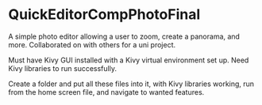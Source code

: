 # QuickEditorCompPhotoFinal
A simple photo editor allowing a user to zoom, create a panorama, and more. Collaborated on with others for a uni project.

Must have Kivy GUI installed with a Kivy virtual environment set up. Need Kivy libraries to run successfully.

Create a folder and put all these files into it, with Kivy libraries working, run from the home screen file, and navigate to wanted features.
